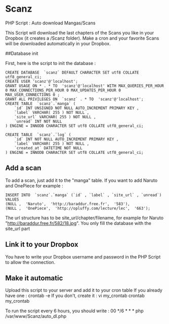 Scanz
=====

PHP Script : Auto download Mangas/Scans

This Script will download the last chapters of the Scans you like in your Dropbox (it creates a /Scanz folder).
Make a cron and your favorite Scans will be downloaded automatically in your Dropbox.

##Database init

First, here is the script to init the database :

	CREATE DATABASE  `scanz` DEFAULT CHARACTER SET utf8 COLLATE utf8_general_ci;
	CREATE USER 'scanz'@'localhost';
	GRANT USAGE ON * . * TO  'scanz'@'localhost' WITH MAX_QUERIES_PER_HOUR 0 MAX_CONNECTIONS_PER_HOUR 0 MAX_UPDATES_PER_HOUR 0 MAX_USER_CONNECTIONS 0 ;
	GRANT ALL PRIVILEGES ON  `scanz` . * TO  'scanz'@'localhost';
	CREATE TABLE  `scanz`.`manga` (
		`id` INT UNSIGNED NOT NULL AUTO_INCREMENT PRIMARY KEY ,
		`label` VARCHAR( 255 ) NOT NULL ,
		`site_url` VARCHAR( 255 ) NOT NULL ,
		`unread` INT NOT NULL
	) ENGINE = INNODB CHARACTER SET utf8 COLLATE utf8_general_ci;

	CREATE TABLE  `scanz`.`log` (
		`id` INT NOT NULL AUTO_INCREMENT PRIMARY KEY ,
		`label` VARCHAR( 255 ) NOT NULL ,
		`created_at` DATETIME NOT NULL
	) ENGINE = INNODB CHARACTER SET utf8 COLLATE utf8_general_ci;

## Add a scan
	
To add a scan, just add it to the "manga" table.
If you want to add Naruto and OnePiece for example :

	INSERT INTO  `scanz`.`manga` (`id` , `label` , `site_url` , `unread`) VALUES 
	(NULL ,  'Naruto',  'http://baraddur.free.fr',  '583'), 
	(NULL ,  'OnePiece',  'http://opluffy.com/lecture/lec',  '663');

The url structure has to be site_url/chapter/filename, for example for Naruto "http://baraddur.free.fr/582/18.jpg". You only fill the database with the site_url part

## Link it to your Dropbox

You have to write your Dropbox username and password in the PHP Script to allow the connection.

## Make it automatic

Upload this script to your server and add it to your cron table
If you already have one :
    crontab -e
If you don't, create it :
    vi my_crontab
    crontab my_crontab

To run the script every 6 hours, you should write :
    00 */6 * * * php /var/www/Scanz/auto_dl.php


